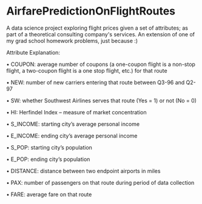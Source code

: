 # AirfarePredictionOnFlightRoutes
A data science project exploring flight prices given a set of attributes; as part of a theoretical consulting company's services. An extension of one of my grad school homework problems, just because :)

Attribute Explanation:

• COUPON: average number of coupons (a one-coupon flight is a non-stop flight, a 
two-coupon flight is a one stop flight, etc.) for that route

• NEW: number of new carriers entering that route between Q3-96 and Q2-97

• SW: whether Southwest Airlines serves that route (Yes = 1) or not (No = 0)

• HI: Herfindel Index – measure of market concentration 

• S_INCOME: starting city’s average personal income

• E_INCOME: ending city’s average personal income

• S_POP: starting city’s population

• E_POP: ending city’s population

• DISTANCE: distance between two endpoint airports in miles

• PAX: number of passengers on that route during period of data collection

• FARE: average fare on that route
